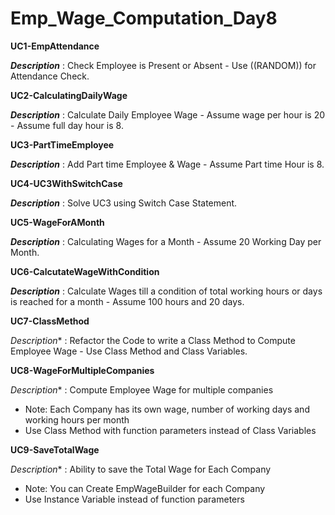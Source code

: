 # Emp_Wage_Computation_Day8
**UC1-EmpAttendance**

**_Description_** : Check Employee is Present or Absent - Use ((RANDOM)) for Attendance Check.

**UC2-CalculatingDailyWage**

**_Description_** : Calculate Daily Employee Wage - Assume wage per hour is 20 - Assume full day hour is 8.

**UC3-PartTimeEmployee**

**_Description_** : Add Part time Employee & Wage - Assume Part time Hour is 8.

**UC4-UC3WithSwitchCase**

**_Description_** : Solve UC3 using Switch Case Statement.

**UC5-WageForAMonth**

**_Description_** : Calculating Wages for a Month - Assume 20 Working Day per Month.

**UC6-CalcutateWageWithCondition**

**_Description_** : Calculate Wages till a condition of total working hours or days is reached for a month - Assume 100 hours and 20 days.

**UC7-ClassMethod**

*_Description_** : Refactor the Code to write a Class Method to Compute Employee Wage - Use Class Method and Class Variables.

**UC8-WageForMultipleCompanies**

*_Description_** : Compute Employee Wage for multiple companies 
- Note: Each Company has its own wage, number of working days and working hours per month 
- Use Class Method with function parameters instead of Class Variables

**UC9-SaveTotalWage**

*_Description_** : Ability to save the Total Wage for Each Company 
- Note: You can Create EmpWageBuilder for each Company 
- Use Instance Variable instead of function parameters